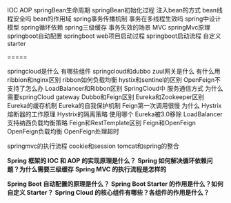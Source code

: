 IOC
AOP
springBean生命周期
springBean初始化过程
注入bean的方式
bean线程安全吗
bean的作用域
spring事务传播机制 事务在多线程生效吗
spring中设计模型
spring循环依赖
spring三级缓存
事务失效的场景
MVC
springMvc原理
springboot自动配置
springboot web项目启动过程
springboot启动流程
自定义starter


=====

springcloud是什么 有哪些组件
springcloud和dubbo
zuul网关是什么 有什么用
ribbion和nginx区别
ribbon如何负载均衡
hystix和sentinel的区别
OpenFeign不支持了怎么办
LoadBalancer和Ribbon区别
SpringCloud中 服务通信方式
为什么需要springCloud gateway
Dubbo和Feign区别
Eureka和Zookeeper区别
Eureka的缓存机制
Eureka的自我保护机制
Feign第一次调用很慢 为什么
Hystrix熔断器的工作原理
Hystrix的隔离策略 使用哪个
Eureka被3.0移除
LoadBalancer支持纳西负载均衡策略
Feign和RestTemplate区别
Feign和OpenFeign
OpenFeign负载均衡
OpenFeign处理超时

springmvc的执行流程
cookie和session
tomcat和spring的整合

​**Spring 框架的 IOC 和 AOP 的实现原理是什么？**
**Spring 如何解决循环依赖问题？为什么需要三级缓存**
**Spring MVC 的执行流程是怎样的**


​**Spring Boot 自动配置的原理是什么？**
​**Spring Boot Starter 的作用是什么？如何自定义 Starter？**
​**Spring Cloud 的核心组件有哪些？各组件的作用是什么？**
